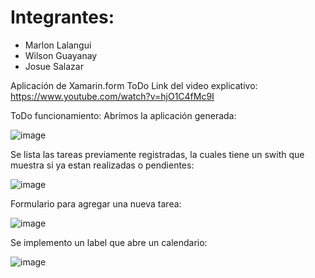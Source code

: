 # Integrantes:
- Marlon Lalangui
- Wilson Guayanay
- Josue Salazar

Aplicación de Xamarin.form ToDo
Link del video explicativo:
https://www.youtube.com/watch?v=hjO1C4fMc9I

ToDo funcionamiento:
Abrimos la aplicación generada:

![image](https://github.com/WilsonG08/Todo/assets/117753973/27df2fd4-5ca7-4dd7-b6ea-59e2f40c4cc4) 

Se lista las tareas previamente registradas, la cuales tiene un swith que muestra si ya estan realizadas o pendientes:

![image](https://github.com/WilsonG08/Todo/assets/117753973/06e8f754-f617-4d5e-8bd0-86f241fc93d5)

Formulario para agregar una nueva tarea:

![image](https://github.com/WilsonG08/Todo/assets/117753973/ddcb2d17-2bc5-4caf-bc35-3bbe3a3a5c5d) 

Se implemento un label que abre un calendario: 

![image](https://github.com/WilsonG08/Todo/assets/117753973/fc94e4a6-5f17-494f-bd13-96d2b09b9436)


